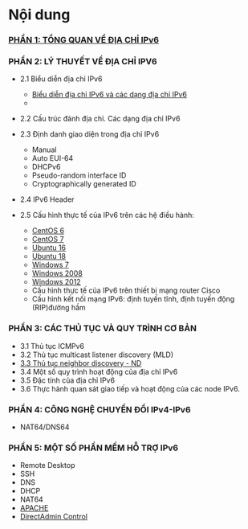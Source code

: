 # Nội dung	

### [PHẦN 1: TỔNG QUAN VỀ ĐỊA CHỈ IPv6](https://github.com/anhtuan204/ghichep/blob/master/TuanDA/IPv6/docs/ipv6-summary.md)

### PHẦN 2: LÝ THUYẾT VỀ ĐỊA CHỈ IPV6
- 2.1 Biểu diễn địa chỉ IPv6
    - [Biểu diễn địa chỉ IPv6 và các dạng địa chỉ IPv6]()
    - []()
- 2.2 Cấu trúc đánh địa chỉ. Các dạng địa chỉ IPv6
- 2.3 Định danh giao diện trong địa chỉ IPv6
    - Manual
    - Auto EUI-64
    - DHCPv6
    - Pseudo-random interface ID
    - Cryptographically generated ID
- 2.4 IPv6 Header
- 2.5 Cấu hình thực tế của IPv6 trên các hệ điều hành:
    + [CentOS 6](https://github.com/anhtuan204/ghichep/blob/master/TuanDA/IPv6/docs/ipv6-centos6.md)
    + [CentOS 7](https://github.com/anhtuan204/ghichep/blob/master/TuanDA/IPv6/docs/ipv6-centos7.md)
    + [Ubuntu 16](https://github.com/anhtuan204/ghichep/blob/master/TuanDA/IPv6/docs/ipv6-ubuntu16.md)
    + [Ubuntu 18](https://github.com/anhtuan204/ghichep/blob/master/TuanDA/IPv6/docs/ipv6-ubuntu18.md)
    + [Windows 7](
    https://github.com/anhtuan204/ghichep/blob/master/TuanDA/IPv6/docs/ipv6-windows7.md)
    + [Windows 2008](https://github.com/anhtuan204/ghichep/blob/master/TuanDA/IPv6/docs/ipv6-windows2008.md)
    + [Windows 2012](https://github.com/anhtuan204/ghichep/blob/master/TuanDA/IPv6/docs/ipv6-windows2012.md)

   - Cấu hình thực tế của IPv6 trên thiết bị mạng router Cisco
    - Cấu hình kết nối mạng IPv6: định tuyến tĩnh, định tuyến động (RIP)đường hầm

### PHẦN 3: CÁC THỦ TỤC VÀ QUY TRÌNH CƠ BẢN

- 3.1 Thủ tục ICMPv6
- 3.2 Thủ tục multicast listener discovery (MLD)
- [3.3 Thủ tục neighbor discovery - ND](https://github.com/anhtuan204/ghichep/blob/master/TuanDA/IPv6/docs/ipv6-ND.md)
- 3.4 Một số quy trình hoạt động của địa chỉ IPv6
- 3.5 Đặc tính của địa chỉ IPv6
- 3.6 Thực hành quan sát giao tiếp và hoạt động của các node IPv6.

### PHẦN 4: CÔNG NGHỆ CHUYỂN ĐỔI IPv4-IPv6
- NAT64/DNS64
### PHẦN 5: MỘT SỐ PHẦN MỀM HỖ TRỢ IPv6
- Remote Desktop
- SSH
- DNS
- DHCP
- NAT64
- [APACHE](https://github.com/anhtuan204/ghichep/blob/master/TuanDA/IPv6/docs/ipv6-apache-dual.md)
- [DirectAdmin Control](https://github.com/anhtuan204/ghichep/blob/master/TuanDA/IPv6/docs/ipv6-da.md)

